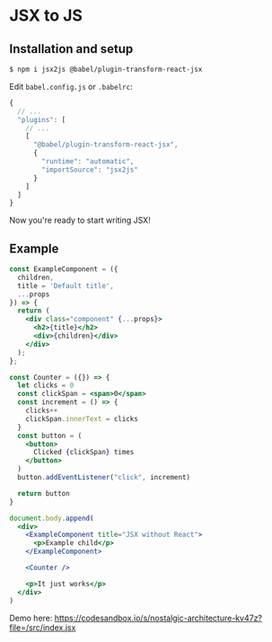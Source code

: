 # JSX to JS

## Installation and setup

```bash
$ npm i jsx2js @babel/plugin-transform-react-jsx
```

Edit `babel.config.js` or `.babelrc`:

```js
{
  // ...
  "plugins": [
    // ...
    [
      "@babel/plugin-transform-react-jsx",
      {
        "runtime": "automatic",
        "importSource": "jsx2js"
      }
    ]
  ]
}
```

Now you're ready to start writing JSX!

## Example

```jsx
const ExampleComponent = ({
  children,
  title = 'Default title',
  ...props
}) => {
  return (
    <div class="component" {...props}>
      <h2>{title}</h2>
      <div>{children}</div>
    </div>
  );
};

const Counter = ({}) => {
  let clicks = 0
  const clickSpan = <span>0</span>
  const increment = () => {
    clicks++
    clickSpan.innerText = clicks
  }
  const button = (
    <button>
      Clicked {clickSpan} times
    </button>
  )
  button.addEventListener("click", increment)

  return button
}

document.body.append(
  <div>
    <ExampleComponent title="JSX without React">
      <p>Example child</p>
    </ExampleComponent>

    <Counter />

    <p>It just works</p>
  </div>
)
```

Demo here: https://codesandbox.io/s/nostalgic-architecture-kv47z?file=/src/index.jsx

